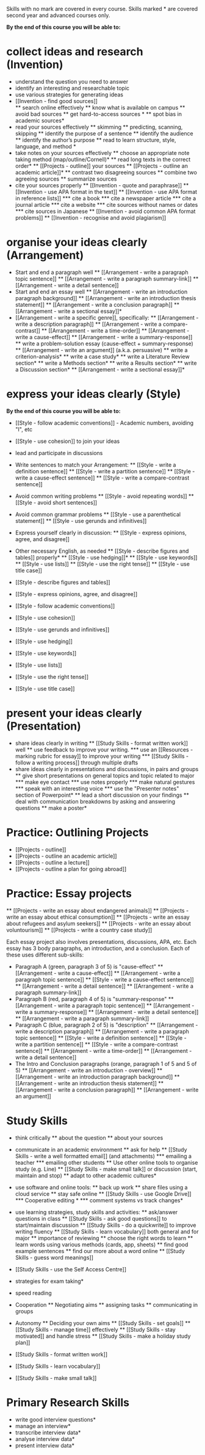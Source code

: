 Skills with no mark are covered in every course.
Skills marked <blue>* <blue> are covered second year and advanced courses only.

__By the end of this course you will be able to:__
# collect ideas and research (Invention)
* understand the question you need to answer
* identify an interesting and researchable topic
* use various strategies for generating ideas
* [[Invention - find good sources]]  
** search online effectively
** know what is available on campus
** avoid bad sources
** get hard-to-access sources <blue>* <blue>
** spot bias in academic sources<blue>* <blue>
* read your sources effectively
** skimming
** predicting, scanning, skipping
** identify the purpose of a sentence
** identify the audience
** identify the author’s purpose
** read to learn structure, style, language, and method <blue>* <blue>
* take notes on your sources effectively
** choose an appropriate note taking method (map/outline/Cornell)<blue>* <blue>
** read long texts in the correct order<blue>* <blue>
** [[Projects - outline]] your sources
** [[Projects - outline an academic article]]<blue>* <blue>
** contrast two disagreeing sources
** combine two agreeing sources
** summarize sources
* cite your sources properly
** [[Invention - quote and paraphrase]]
** [[Invention - use APA format in the text]]
** [[Invention - use APA format in reference lists]]
*** cite a book
*** cite a newspaper article
*** cite a journal article
*** cite a website
*** cite sources without names or dates
*** cite sources in Japanese
** [[Invention - avoid common APA format problems]]
** [[Invention - recognise and avoid plagiarism]]


# organise your ideas clearly (Arrangement)
* Start and end a paragraph well
** [[Arrangement - write a paragraph topic sentence]]
** [[Arrangement - write a paragraph summary-link]]
** [[Arrangement - write a detail sentence]]
* Start and end an essay well
** [[Arrangement - write an introduction paragraph background]]
** [[Arrangement - write an introduction thesis statement]]
** [[Arrangement - write a conclusion paragraph]]
** [[Arrangement - write a sectional essay]]<blue>* <blue>
* [[Arrangement - write a specific genre]], specifically:
** [[Arrangement - write a description paragraph]]
** [[Arrangement - write a compare-contrast]]
** [[Arrangement - write a time-order]]
** [[Arrangement - write a cause-effect]]
** [[Arrangement - write a summary-response]]
** write a problem-solution essay (cause-effect +  summary-response)
** [[Arrangement - write an argument]] (a.k.a. persuasive)
** write a criterion-analysis<blue>* <blue>
** write a case study<blue>* <blue>
** write a Literature Review section<blue>* <blue>
** write a Methods section<blue>* <blue>
** write a Results section<blue>* <blue>
** write a Discussion section<blue>* <blue>
** [[Arrangement - write a sectional essay]]<blue>* <blue>

# express your ideas clearly (Style)
__By the end of this course you will be able to:__
* [[Style - follow academic conventions]] - Academic numbers, avoiding "I", etc
* [[Style - use cohesion]] to join your ideas
* lead and participate in discussions
* Write sentences to match your Arrangement:
** [[Style - write a definition sentence]]
** [[Style - write a partition sentence]]
** [[Style - write a cause-effect sentence]]
** [[Style - write a compare-contrast sentence]]
* Avoid common writing problems
** [[Style - avoid repeating words]]
** [[Style - avoid short sentences]]
* Avoid common grammar problems
** [[Style - use a parenthetical statement]]
** [[Style - use gerunds and infinitives]]
* Express yourself clearly in discussion:
** [[Style - express opinions, agree, and disagree]]
* Other necessary English, as needed
** [[Style - describe figures and tables]] properly<blue>* <blue>
** [[Style - use hedging]]<blue>* <blue>
** [[Style - use keywords]]
** [[Style - use lists]]
** [[Style - use the right tense]]
** [[Style - use title case]]


* [[Style - describe figures and tables]]
* [[Style - express opinions, agree, and disagree]]
* [[Style - follow academic conventions]]
* [[Style - use cohesion]]
* [[Style - use gerunds and infinitives]]
* [[Style - use hedging]]
* [[Style - use keywords]]
* [[Style - use lists]]
* [[Style - use the right tense]]
* [[Style - use title case]]

# present your ideas clearly (Presentation)
* share ideas clearly in writing
** [[Study Skills - format written work]] well
** use feedback to improve your writing.
*** use an [[Resources - marking rubric for essay]] to improve your writing
*** [[Study Skills - follow a writing process]] through multiple drafts
* share ideas clearly in presentations and discussions, in pairs and groups
** give short presentations on general topics and topic related to major
*** make eye contact
*** use notes properly
*** make natural gestures
*** speak with an interesting voice
*** use the "Presenter notes" section of Powerpoint<blue>* <blue>
** lead a short discussion on your findings
** deal with communication breakdowns by asking and answering questions
** make a poster<blue>* <blue>


# Practice: Outlining Projects
* [[Projects - outline]]
* [[Projects - outline an academic article]]
* [[Projects - outline a lecture]]
* [[Projects - outline a plan for going abroad]]

# Practice: Essay projects
** [[Projects - write an essay about endangered animals]]
** [[Projects - write an essay about ethical consumption]]
** [[Projects - write an essay about refugees and asylum seekers]]
** [[Projects - write an essay about voluntourism]]
** [[Projects - write a country case study]]

Each essay project also involves presentations, discussions, APA, etc.
Each essay has 3 body paragraphs, an introduction, and a conclusion.
Each of these uses different sub-skills:
* Paragraph A (green, paragraph 3 of 5) is "cause-effect"
** [[Arrangement - write a cause-effect]]
** [[Arrangement - write a paragraph topic sentence]]
** [[Style - write a cause-effect sentence]]
** [[Arrangement - write a detail sentence]]
** [[Arrangement - write a paragraph summary-link]]
* Paragraph B (red, paragraph 4 of 5) is "summary-response"
** [[Arrangement - write a paragraph topic sentence]]
** [[Arrangement - write a summary-response]]
** [[Arrangement - write a detail sentence]]
** [[Arrangement - write a paragraph summary-link]]
* Paragraph C (blue, paragraph 2 of 5) is "description"
** [[Arrangement - write a description paragraph]]
** [[Arrangement - write a paragraph topic sentence]]
** [[Style - write a definition sentence]]
** [[Style - write a partition sentence]]
** [[Style - write a compare-contrast sentence]]
** [[Arrangement - write a time-order]]
** [[Arrangement - write a detail sentence]]
* The Intro and Conclusion paragraphs (orange, paragraph 1 of 5 and 5 of 5)
** [[Arrangement - write an introduction - overview]]
** [[Arrangement - write an introduction paragraph background]]
** [[Arrangement - write an introduction thesis statement]]
** [[Arrangement - write a conclusion paragraph]]
** [[Arrangement - write an argument]]


# Study Skills
* think critically
** about the question
** about your sources
* communicate in an academic environment
** ask for help
** [[Study Skills - write a well formatted email]] (and attachments)
*** emailing a teacher
*** emailing other students
** Use other online tools to organise study (e.g. Line)
** [[Study Skills - make small talk]] or discussion (start, maintain and stop)
** adapt to other academic cultures<blue>* <blue>
* use software and online tools:
** back up work
** share files using a cloud service
** stay safe online
** [[Study Skills - use Google Drive]]
*** Cooperative editing <blue>* <blue>
*** comment systems vs track changes<blue>* <blue>

* use learning strategies, study skills and activities:
** ask/answer questions in class
** [[Study Skills - ask good questions]] to start/maintain discussion
** [[Study Skills - do a quickwrite]] to improve writing fluency
** [[Study Skills - learn vocabulary]] both general and for major
** importance of reviewing
** choose the right words to learn
** learn words using various methods (cards, app, sheets)
** find good example sentences
** find our more about a word online
** [[Study Skills - guess word meanings]]
* [[Study Skills - use the Self Access Centre]]
* strategies for exam taking<blue>* <blue>
* speed reading
* Cooperation
** Negotiating aims
** assigning tasks
** communicating in groups

* Autonomy
** Deciding your own aims
** [[Study Skills - set goals]]
** [[Study Skills - manage time]] effectively
** [[Study Skills - stay motivated]] and handle stress
** [[Study Skills - make a holiday study plan]]

* [[Study Skills - format written work]]
* [[Study Skills - learn vocabulary]]
* [[Study Skills - make small talk]]

# Primary Research Skills
* write good interview questions<blue>* <blue>
* manage an interview<blue>* <blue>
* transcribe interview data<blue>* <blue>
* analyse interview data<blue>* <blue>
* present interview data<blue>* <blue>

